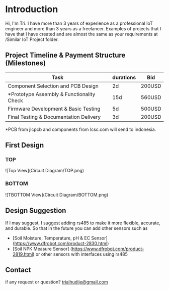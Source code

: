 # Introduction
Hi, I'm Tri. I have more than 3 years of experience as a professional IoT engineer and more than 3 years as a freelancer. Examples of projects that I have that I have created and are almost the same as your requirements at /Similar IoT Project folder.

## Project Timeline & Payment Structure (Milestones)

| Task                                      | durations | Bid       |
|-------------------------------------------|-----------|-----------|
| Component Selection and PCB Design        | 2d        | 200USD    |
| *Prototype Assembly & Functionality Check | 15d       | 560USD    |
| Firmware Development & Basic Testing      | 5d        | 500USD    |
| Final Testing & Documentation Delivery    | 3d        | 200USD    |

*PCB from jlcpcb and components from lcsc.com will send to indonesia.

## First Design
### TOP
![Top View](Circuit Diagram/TOP.png)

### BOTTOM
![TBOTTOM View](Circuit Diagram/BOTTOM.png)

## Design Suggestion
If I may suggest, I suggest adding rs485 to make it more flexible, accurate, and durable. So that in the future you can add other sensors such as
- [Soil Moisture, Temperature, pH & EC Sensor] (https://www.dfrobot.com/product-2830.html) 
- [Soil NPK Measure Sensor] (https://www.dfrobot.com/product-2819.html)
or other sensors with interfaces using rs485

## Contact
if any request or question? trialhudije@gmail.com